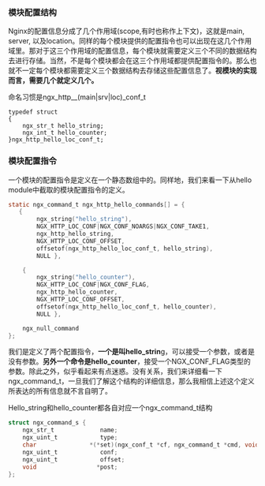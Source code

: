 ### 模块配置结构

Nginx的配置信息分成了几个作用域(scope,有时也称作上下文)，这就是main, server, 以及location。同样的每个模块提供的配置指令也可以出现在这几个作用域里。那对于这三个作用域的配置信息，每个模块就需要定义三个不同的数据结构去进行存储。当然，不是每个模块都会在这三个作用域都提供配置指令的。那么也就不一定每个模块都需要定义三个数据结构去存储这些配置信息了。**视模块的实现而言，需要几个就定义几个。**

命名习惯是ngx_http_<module name>_(main|srv|loc)_conf_t

```
typedef struct
{
    ngx_str_t hello_string;
    ngx_int_t hello_counter;
}ngx_http_hello_loc_conf_t;
```

### 模块配置指令

一个模块的配置指令是定义在一个静态数组中的。同样地，我们来看一下从hello module中截取的模块配置指令的定义。

```c
static ngx_command_t ngx_http_hello_commands[] = {
   {
        ngx_string("hello_string"),
        NGX_HTTP_LOC_CONF|NGX_CONF_NOARGS|NGX_CONF_TAKE1,
        ngx_http_hello_string,
        NGX_HTTP_LOC_CONF_OFFSET,
        offsetof(ngx_http_hello_loc_conf_t, hello_string),
        NULL },

    {
        ngx_string("hello_counter"),
        NGX_HTTP_LOC_CONF|NGX_CONF_FLAG,
        ngx_http_hello_counter,
        NGX_HTTP_LOC_CONF_OFFSET,
        offsetof(ngx_http_hello_loc_conf_t, hello_counter),
        NULL },

    ngx_null_command
};
```

我们是定义了两个配置指令，**一个是叫hello_strin**g，可以接受一个参数，或者是没有参数。**另外一个命令是hello_counter**，接受一个NGX_CONF_FLAG类型的参数。除此之外，似乎看起来有点迷惑。没有关系，我们来详细看一下ngx_command_t，一旦我们了解这个结构的详细信息，那么我相信上述这个定义所表达的所有信息就不言自明了。



Hello_string和hello_counter都各自对应一个ngx_command_t结构

```C
struct ngx_command_s {
    ngx_str_t             name;
    ngx_uint_t            type;
    char               *(*set)(ngx_conf_t *cf, ngx_command_t *cmd, void *conf);
    ngx_uint_t            conf;
    ngx_uint_t            offset;
    void                 *post;
};
```